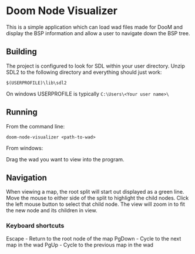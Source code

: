 # Doom Node Visualizer

This is a simple application which can load wad files made for DooM and display the BSP information and allow a user to navigate down the BSP tree.

## Building

The project is configured to look for SDL within your user directory. Unzip SDL2 to the following directory and everything should just work:

`$(USERPROFILE)\lib\sdl2`

On windows USERPROFILE is typically `C:\Users\<Your user name>\`

## Running

From the command line:

`doom-node-visualizer <path-to-wad>`

From windows:

Drag the wad you want to view into the program.

## Navigation

When viewing a map, the root split will start out displayed as a green line. Move the mouse to either side of the split to highlight the child nodes. Click the left mouse button to select that child node. The view will zoom in to fit the new node and its children in view.

### Keyboard shortcuts

Escape - Return to the root node of the map
PgDown - Cycle to the next map in the wad
PgUp   - Cycle to the previous map in the wad

